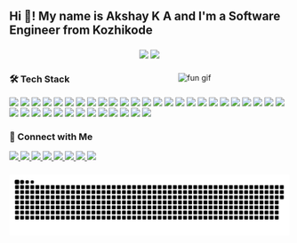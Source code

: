 <h2 align="left">Hi 👋! My name is Akshay K A and I'm a Software Engineer from Kozhikode</h2>

###

<div align="center">
  <img src="https://github-readme-stats.vercel.app/api?username=akshay-k-a-dev&hide_title=false&hide_rank=false&show_icons=true&include_all_commits=true&count_private=true&disable_animations=false&theme=dracula&locale=en&hide_border=false" height="150" />
  <img src="https://github-readme-stats.vercel.app/api/top-langs?username=akshay-k-a-dev&locale=en&hide_title=false&layout=compact&card_width=320&langs_count=5&theme=dracula&hide_border=false" height="150" />
</div>

###

<img align="right" src="https://i.imgflip.com/65efzo.gif" alt="fun gif" width="200" />

###

### 🛠️ Tech Stack

<div align="left">

<!-- Languages -->
<img src="https://cdn.jsdelivr.net/gh/devicons/devicon/icons/javascript/javascript-original.svg" height="24" />
<img src="https://cdn.jsdelivr.net/gh/devicons/devicon/icons/typescript/typescript-original.svg" height="24" />
<img src="https://cdn.jsdelivr.net/gh/devicons/devicon/icons/python/python-original.svg" height="24" />
<img src="https://cdn.jsdelivr.net/gh/devicons/devicon/icons/csharp/csharp-original.svg" height="24" />
<img src="https://cdn.jsdelivr.net/gh/devicons/devicon/icons/c/c-original.svg" height="24" />
<img src="https://cdn.jsdelivr.net/gh/devicons/devicon/icons/cplusplus/cplusplus-original.svg" height="24" />

<!-- Web -->
<img src="https://cdn.jsdelivr.net/gh/devicons/devicon/icons/html5/html5-original.svg" height="24" />
<img src="https://cdn.jsdelivr.net/gh/devicons/devicon/icons/css3/css3-original.svg" height="24" />
<img src="https://cdn.jsdelivr.net/gh/devicons/devicon/icons/bootstrap/bootstrap-original.svg" height="24" />
<img src="https://cdn.jsdelivr.net/gh/devicons/devicon/icons/sass/sass-original.svg" height="24" />
<img src="https://cdn.jsdelivr.net/gh/devicons/devicon/icons/tailwindcss/tailwindcss-original-wordmark.svg" height="24" />

<!-- Frameworks -->
<img src="https://cdn.jsdelivr.net/gh/devicons/devicon/icons/react/react-original.svg" height="24" />
<img src="https://cdn.jsdelivr.net/gh/devicons/devicon/icons/nextjs/nextjs-original.svg" height="24" />
<img src="https://cdn.jsdelivr.net/gh/devicons/devicon/icons/redux/redux-original.svg" height="24" />
<img src="https://cdn.jsdelivr.net/gh/devicons/devicon/icons/nodejs/nodejs-original.svg" height="24" />
<img src="https://cdn.jsdelivr.net/gh/devicons/devicon/icons/express/express-original.svg" height="24" />
<img src="https://cdn.jsdelivr.net/gh/devicons/devicon/icons/fastapi/fastapi-original.svg" height="24" />
<img src="https://cdn.jsdelivr.net/gh/devicons/devicon/icons/flask/flask-original.svg" height="24" />
<img src="https://cdn.jsdelivr.net/gh/devicons/devicon/icons/electron/electron-original.svg" height="24" />

<!-- Mobile -->
<img src="https://cdn.jsdelivr.net/gh/devicons/devicon/icons/flutter/flutter-original.svg" height="24" />

<!-- DevOps -->
<img src="https://cdn.jsdelivr.net/gh/devicons/devicon/icons/docker/docker-original.svg" height="24" />
<img src="https://cdn.jsdelivr.net/gh/devicons/devicon/icons/nginx/nginx-original.svg" height="24" />
<img src="https://cdn.jsdelivr.net/gh/devicons/devicon/icons/amazonwebservices/amazonwebservices-line-wordmark.svg" height="24" />
<img src="https://cdn.jsdelivr.net/gh/devicons/devicon/icons/azure/azure-original.svg" height="24" />
<img src="https://cdn.jsdelivr.net/gh/devicons/devicon/icons/heroku/heroku-original.svg" height="24" />

<!-- OS & Shell -->
<img src="https://cdn.jsdelivr.net/gh/devicons/devicon/icons/linux/linux-original.svg" height="24" />
<img src="https://cdn.jsdelivr.net/gh/devicons/devicon/icons/ubuntu/ubuntu-plain.svg" height="24" />
<img src="https://cdn.jsdelivr.net/gh/devicons/devicon/icons/debian/debian-original.svg" height="24" />
<img src="https://cdn.jsdelivr.net/gh/devicons/devicon/icons/fedora/fedora-original.svg" height="24" />
<img src="https://cdn.jsdelivr.net/gh/devicons/devicon/icons/bash/bash-original.svg" height="24" />

<!-- Database -->
<img src="https://cdn.jsdelivr.net/gh/devicons/devicon/icons/mysql/mysql-original.svg" height="24" />
<img src="https://cdn.jsdelivr.net/gh/devicons/devicon/icons/sqlite/sqlite-original.svg" height="24" />
<img src="https://cdn.jsdelivr.net/gh/devicons/devicon/icons/postgresql/postgresql-original.svg" height="24" />
<img src="https://cdn.jsdelivr.net/gh/devicons/devicon/icons/firebase/firebase-plain.svg" height="24" />

<!-- Tools -->
<img src="https://cdn.jsdelivr.net/gh/devicons/devicon/icons/git/git-original.svg" height="24" />
<img src="https://cdn.jsdelivr.net/gh/devicons/devicon/icons/github/github-original.svg" height="24" />
<img src="https://cdn.jsdelivr.net/gh/devicons/devicon/icons/gitlab/gitlab-original.svg" height="24" />
<img src="https://cdn.jsdelivr.net/gh/devicons/devicon/icons/vscode/vscode-original.svg" height="24" />

</div>

###

### 🔗 Connect with Me

<div align="left">
  <a href="https://www.youtube.com/@AKSHAY-K-A" target="_blank">
    <img src="https://img.shields.io/static/v1?message=YouTube&logo=youtube&label=&color=FF0000&logoColor=white&style=for-the-badge" height="35" />
  </a>
  <a href="https://www.instagram.com/akshay_k.a._/" target="_blank">
    <img src="https://img.shields.io/static/v1?message=Instagram&logo=instagram&label=&color=E4405F&logoColor=white&style=for-the-badge" height="35" />
  </a>
  <a href="https://discordapp.com/users/aizen_sosuke_1" target="_blank">
    <img src="https://img.shields.io/static/v1?message=Discord&logo=discord&label=&color=7289DA&logoColor=white&style=for-the-badge" height="35" />
  </a>
  <a href="mailto:akshayka@mamocollege.org" target="_blank">
    <img src="https://img.shields.io/static/v1?message=Gmail&logo=gmail&label=&color=D14836&logoColor=white&style=for-the-badge" height="35" />
  </a>
  <a href="https://www.linkedin.com/in/akshay-k-a-dev/" target="_blank">
    <img src="https://img.shields.io/static/v1?message=LinkedIn&logo=linkedin&label=&color=0077B5&logoColor=white&style=for-the-badge" height="35" />
  </a>
  <a href="https://tryhackme.com/p/akshayka" target="_blank">
    <img src="https://img.shields.io/badge/TryHackMe-Profile-red?logo=tryhackme&logoColor=white&style=for-the-badge" height="35" />
  </a>
  <a href="https://app.mulearn.org/profile/akshayka-1@mulearn" target="_blank">
    <img src="https://img.shields.io/badge/μLearn-Profile-6f42c1?logo=github&logoColor=white&style=for-the-badge" height="35" />
  </a>
  <a href="https://tinkerhub.org/@akshayka" target="_blank">
    <img src="https://img.shields.io/badge/TinkerHub-Profile-0a192f?logo=google-chrome&logoColor=white&style=for-the-badge" height="35" />
  </a>
</div>

###

<img src="https://raw.githubusercontent.com/akshay-k-a-dev/akshay-k-a-dev/output/snake.svg" alt="Snake animation" />
